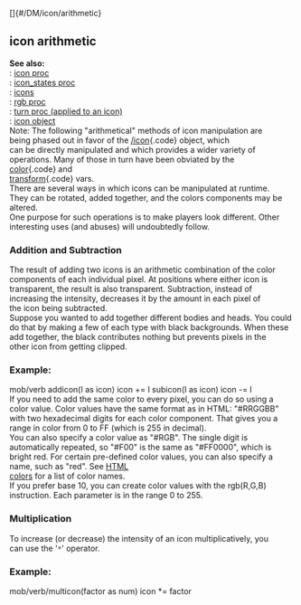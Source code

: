 []{#/DM/icon/arithmetic}    
## icon arithmetic    
**See also:**    
:   [icon proc](/ref/proc/icon.md)    
:   [icon_states proc](/ref/proc/icon_states.md)    
:   [icons](/ref/DM/icon.md)    
:   [rgb proc](/ref/proc/rgb.md)    
:   [turn proc (applied to an icon)](/ref/proc/turn/icon.md)    
:   [icon object](/ref/icon.md)    
Note: The following \"arithmetical\" methods of icon manipulation are    
being phased out in favor of the [/icon](/ref/icon.md){.code} object, which    
can be directly manipulated and which provides a wider variety of    
operations. Many of those in turn have been obviated by the    
[color](/ref/atom/var/color.md){.code} and    
[transform](/ref/atom/var/transform.md){.code} vars.    
There are several ways in which icons can be manipulated at runtime.    
They can be rotated, added together, and the colors components may be    
altered.    
One purpose for such operations is to make players look different. Other    
interesting uses (and abuses) will undoubtedly follow.    
### Addition and Subtraction    
The result of adding two icons is an arithmetic combination of the color    
components of each individual pixel. At positions where either icon is    
transparent, the result is also transparent. Subtraction, instead of    
increasing the intensity, decreases it by the amount in each pixel of    
the icon being subtracted.    
Suppose you wanted to add together different bodies and heads. You could    
do that by making a few of each type with black backgrounds. When these    
add together, the black contributes nothing but prevents pixels in the    
other icon from getting clipped.    
### Example:    
mob/verb addicon(I as icon) icon += I subicon(I as icon) icon -= I    
If you need to add the same color to every pixel, you can do so using a    
color value. Color values have the same format as in HTML: \"#RRGGBB\"    
with two hexadecimal digits for each color component. That gives you a    
range in color from 0 to FF (which is 255 in decimal).    
You can also specify a color value as \"#RGB\". The single digit is    
automatically repeated, so \"#F00\" is the same as \"#FF0000\", which is    
bright red. For certain pre-defined color values, you can also specify a    
name, such as \"red\". See [HTML    
colors](/ref/%7B%7Bappendix%7D%7D/html-colors.md) for a list of color names.    
If you prefer base 10, you can create color values with the rgb(R,G,B)    
instruction. Each parameter is in the range 0 to 255.    
### Multiplication    
To increase (or decrease) the intensity of an icon multiplicatively, you    
can use the \'`*`\' operator.    
### Example:    
mob/verb/multicon(factor as num) icon \*= factor  